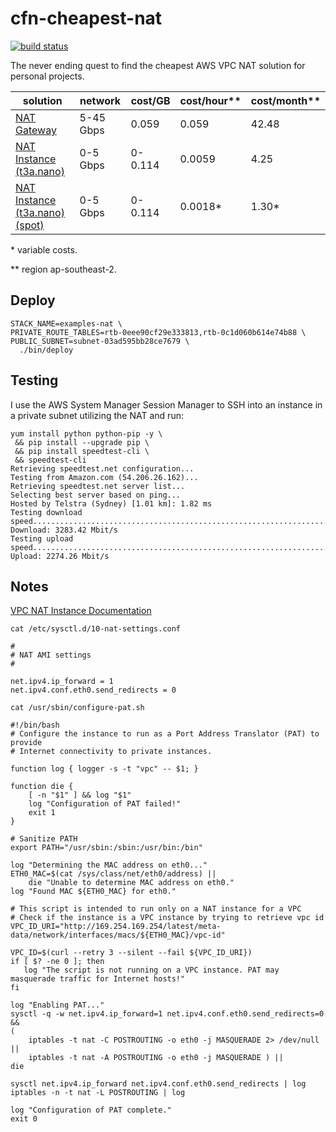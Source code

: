 # cfn-cheapest-nat

[![build status][3]][4]

The never ending quest to find the cheapest AWS VPC NAT solution for personal projects.

|solution                           |network  |cost/GB|cost/hour**|cost/month**|
|-----------------------------------|---------|-------|-----------|------------|
|[NAT Gateway][1]                   |5-45 Gbps|  0.059|0.059      |42.48       |
|[NAT Instance (t3a.nano)][2]       |0-5  Gbps|0-0.114|0.0059     | 4.25       |
|[NAT Instance (t3a.nano) (spot)][2]|0-5  Gbps|0-0.114|0.0018*    | 1.30*      |

\* variable costs.

\*\* region ap-southeast-2.

## Deploy

```
STACK_NAME=examples-nat \
PRIVATE_ROUTE_TABLES=rtb-0eee90cf29e333813,rtb-0c1d060b614e74b88 \
PUBLIC_SUBNET=subnet-03ad595bb28ce7679 \
  ./bin/deploy
```

## Testing

I use the AWS System Manager Session Manager to SSH into an instance in a private subnet utilizing the NAT and run:

```
yum install python python-pip -y \
 && pip install --upgrade pip \
 && pip install speedtest-cli \
 && speedtest-cli
Retrieving speedtest.net configuration...
Testing from Amazon.com (54.206.26.162)...
Retrieving speedtest.net server list...
Selecting best server based on ping...
Hosted by Telstra (Sydney) [1.01 km]: 1.82 ms
Testing download speed................................................................................
Download: 3283.42 Mbit/s
Testing upload speed................................................................................................
Upload: 2274.26 Mbit/s
```

[1]: https://docs.aws.amazon.com/vpc/latest/userguide/vpc-nat-gateway.html
[2]: https://docs.aws.amazon.com/vpc/latest/userguide/VPC_NAT_Instance.html
[3]: https://codebuild.us-east-1.amazonaws.com/badges?uuid=eyJlbmNyeXB0ZWREYXRhIjoiWVdkQTF5ekRUSm1FNjgxT0RsL0ZBanFER1dSRG1kQWI0VUNLS2NlS0EwZ0pjdmN5a1RVSGI5K2p5Ty9vZFVZZ2gxck1GOWM4bHJ3WC9VVzJhZDVieE9vPSIsIml2UGFyYW1ldGVyU3BlYyI6IlhoM1dkMGw4M3VFNXlZWU4iLCJtYXRlcmlhbFNldFNlcmlhbCI6MX0%3D&branch=master
[4]: https://console.aws.amazon.com/codesuite/codebuild/projects/examples-cheapest-nat/history?region=us-east-1

## Notes

[VPC NAT Instance Documentation](https://docs.aws.amazon.com/vpc/latest/userguide/VPC_NAT_Instance.html)

```
cat /etc/sysctl.d/10-nat-settings.conf
```

```
#
# NAT AMI settings
#

net.ipv4.ip_forward = 1
net.ipv4.conf.eth0.send_redirects = 0
```

```
cat /usr/sbin/configure-pat.sh
```

```
#!/bin/bash
# Configure the instance to run as a Port Address Translator (PAT) to provide
# Internet connectivity to private instances.

function log { logger -s -t "vpc" -- $1; }

function die {
    [ -n "$1" ] && log "$1"
    log "Configuration of PAT failed!"
    exit 1
}

# Sanitize PATH
export PATH="/usr/sbin:/sbin:/usr/bin:/bin"

log "Determining the MAC address on eth0..."
ETH0_MAC=$(cat /sys/class/net/eth0/address) ||
    die "Unable to determine MAC address on eth0."
log "Found MAC ${ETH0_MAC} for eth0."

# This script is intended to run only on a NAT instance for a VPC
# Check if the instance is a VPC instance by trying to retrieve vpc id
VPC_ID_URI="http://169.254.169.254/latest/meta-data/network/interfaces/macs/${ETH0_MAC}/vpc-id"

VPC_ID=$(curl --retry 3 --silent --fail ${VPC_ID_URI})
if [ $? -ne 0 ]; then
   log "The script is not running on a VPC instance. PAT may masquerade traffic for Internet hosts!"
fi

log "Enabling PAT..."
sysctl -q -w net.ipv4.ip_forward=1 net.ipv4.conf.eth0.send_redirects=0 &&
(
    iptables -t nat -C POSTROUTING -o eth0 -j MASQUERADE 2> /dev/null ||
    iptables -t nat -A POSTROUTING -o eth0 -j MASQUERADE ) ||
die

sysctl net.ipv4.ip_forward net.ipv4.conf.eth0.send_redirects | log
iptables -n -t nat -L POSTROUTING | log

log "Configuration of PAT complete."
exit 0
```
